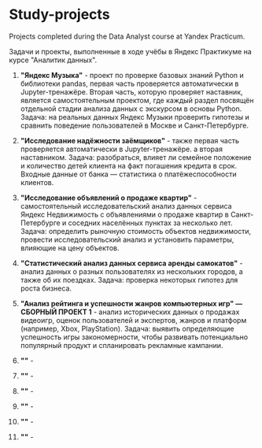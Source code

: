 # Study-projects

Projects completed during the Data Analyst course at Yandex Practicum.

Задачи и проекты, выполненные в ходе учёбы в Яндекс Практикуме на курсе "Аналитик данных".

1. **"Яндекс Музыка"** - проект по проверке базовых знаний Python и библиотеки pandas, первая часть проверяется автоматически в Jupyter-тренажёре. Вторая часть, которую проверяет наставник, является самостоятельным проектом, где каждый раздел посвящён отдельной стадии анализа данных с экскурсом в основы Python. Задача: на реальных данных Яндекс Музыки проверить гипотезы и сравнить поведение пользователей в Москве и Санкт-Петербурге.

2. **"Исследование надёжности заёмщиков"** - также первая часть проверяется автоматически в Jupyter-тренажёре. а вторая наставником. Задача: разобраться, влияет ли семейное положение и количество детей клиента на факт погашения кредита в срок. Входные данные от банка — статистика о платёжеспособности клиентов.

3. **"Исследование объявлений о продаже квартир"** - самостоятельный исследовательский анализ данных сервиса Яндекс Недвижимость с объявлениями о продаже квартир в Санкт-Петербурге и соседних населённых пунктах за несколько лет. Задача: определить рыночную стоимость объектов недвижимости, провести исследовательский анализ и установить параметры, влияющие на цену объектов.

4. **"Статистический анализ данных сервиса аренды самокатов"** - анализ данных о разных пользователях из нескольких городов, а также об их поездках. Задача: проверка некоторых гипотез для роста бизнеса.

5. **"Анализ рейтинга и успешности жанров компьютерных игр" — СБОРНЫЙ ПРОЕКТ 1** - анализ исторических данных о продажах видеоигр, оценок пользователей и экспертов, жанров и платформ (например, Xbox, PlayStation). Задача: выявить определяющие успешность игры закономерности, чтобы развивать потенциально популярный продукт и спланировать рекламные кампании.

6. **""** - 

7. **""** - 

8. **""** - 

9. **""** - 

10. **""** - 

11. **""** - 

